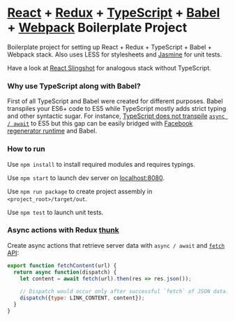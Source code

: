 # [React][1] + [Redux][2] + [TypeScript][3] + [Babel][4] + [Webpack][5] Boilerplate Project

Boilerplate project for setting up React + Redux + TypeScript + Babel + Webpack stack. Also uses LESS for stylesheets and [Jasmine][10] for unit tests.

Have a look at [React Slingshot][12] for analogous stack without TypeScript.

### Why use TypeScript along with Babel?

First of all TypeScript and Babel were created for different purposes. Babel transpiles your ES6+ code to ES5 while TypeScript mostly adds strict typing and other syntactic sugar. For instance, [TypeScript does not transpile][6] [`async / await`][7] to ES5 but this gap can be easily bridged with [Facebook regenerator runtime][8] and Babel.

### How to run

Use `npm install` to install required modules and requires typings.

Use `npm start` to launch dev server on [localhost:8080](http://localhost:8080/webpack-dev-server/index.html).

Use `npm run package` to create project assembly in `<project_root>/target/out`.

Use `npm test` to launch unit tests.

### Async actions with Redux [thunk][9]

Create async actions that retrieve server data with `async / await` and [`fetch` API][11]:

```javascript
export function fetchContent(url) {
  return async function(dispatch) {
    let content = await fetch(url).then(res => res.json());
    
    // Dispatch would occur only after successful `fetch` of JSON data.
    dispatch({type: LINK_CONTENT, content});
  }
}
```

[1]: https://facebook.github.io/react/
[2]: https://github.com/reactjs/redux/
[3]: http://www.typescriptlang.org/
[4]: https://babeljs.io/
[5]: https://webpack.github.io/
[6]: https://blogs.msdn.microsoft.com/typescript/2015/11/03/what-about-asyncawait/
[7]: https://github.com/tc39/ecmascript-asyncawait/
[8]: https://facebook.github.io/regenerator/
[9]: https://github.com/gaearon/redux-thunk
[10]: http://jasmine.github.io/
[11]: https://developer.mozilla.org/en/docs/Web/API/Fetch_API
[12]: https://github.com/coryhouse/react-slingshot
